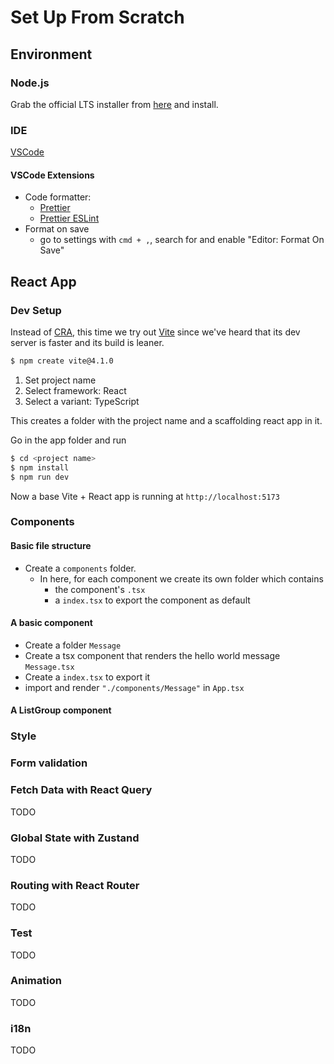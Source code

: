 # Set Up From Scratch

## Environment

### Node.js
Grab the official LTS installer from [here](https://nodejs.org/en/download) and install.

### IDE
[VSCode](https://code.visualstudio.com/)

#### VSCode Extensions
- Code formatter: 
  - [Prettier](https://prettier.io/)
  - [Prettier ESLint](https://marketplace.visualstudio.com/items?itemName=rvest.vs-code-prettier-eslint)
- Format on save
  - go to settings with `cmd + ,`, search for and enable "Editor: Format On Save"

## React App

### Dev Setup

Instead of [CRA](https://create-react-app.dev/), this time we try out [Vite](https://vitejs.dev/) since we've heard that its dev server is faster and its build is leaner.

```bash
$ npm create vite@4.1.0
```
1. Set project name
2. Select framework: React
3. Select a variant: TypeScript

This creates a folder with the project name and a scaffolding react app in it.

Go in the app folder and run

```bash
$ cd <project name>
$ npm install
$ npm run dev
```
Now a base Vite + React app is running at `http://localhost:5173`

### Components

#### Basic file structure
- Create a `components` folder.
  - In here, for each component we create its own folder which contains
    - the component's `.tsx`
    - a `index.tsx` to export the component as default
#### A basic component 
- Create a folder `Message`
- Create a tsx component that renders the hello world message `Message.tsx`
- Create a `index.tsx` to export it
- import and render `"./components/Message"` in `App.tsx`

#### A ListGroup component

### Style

### Form validation

### Fetch Data with React Query
TODO
### Global State with Zustand
TODO
### Routing with React Router
TODO
### Test
TODO

### Animation
TODO
### i18n
TODO